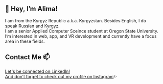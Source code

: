 ## 👋 Hey, I’m Alima! 

I am from the Kyrgyz Republic a.k.a. Kyrgyzstan. Besides English, I do speak Russian and Kyrgyz.<br />
I am a senior Applied Computer Sceince student at Oregon State University.<br />
I’m interested in web, app, and VR development and currently have a focus area in these fields.<br />

## Contact Me 📫
[Let's be connected on LinkedIn!](https://www.linkedin.com/in/alima-matyeva-88987819a)<br />
[And don't forget to check out my profile on Instagram](https://www.instagram.com/peaceminus15/)✨


<!---
matyevaa/matyevaa is a ✨ special ✨ repository because its `README.md` (this file) appears on your GitHub profile.
You can click the Preview link to take a look at your changes.
--->

